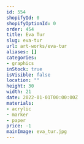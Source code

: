 ```yaml
---
id: 554
shopifyId: 0
shopifyOptionId: 0
order: 454
title: Eva Tur
slug: eva-tur
url: art-works/eva-tur
aliases: []
categories:
- graphics
inStock: true
isVisible: false
location: ""
height: 30
width: 21
date: 2022-01-01T00:00:00Z
materials:
- acrylic
- marker
- paper
price: -1
mainImage: eva_tur.jpg
---
```


